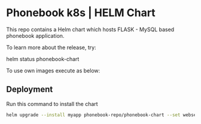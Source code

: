 # Phonebook k8s | HELM Chart

This repo contains a Helm chart which hosts FLASK - MySQL based phonebook application. 

To learn more about the release, try:

helm status phonebook-chart

To use own images execute as below:

## Deployment

Run this command to install the chart

```bash
helm upgrade --install myapp phonebook-repo/phonebook-chart --set webserver_image=<image-name> --set resultserver_image=<image-name>  
```
